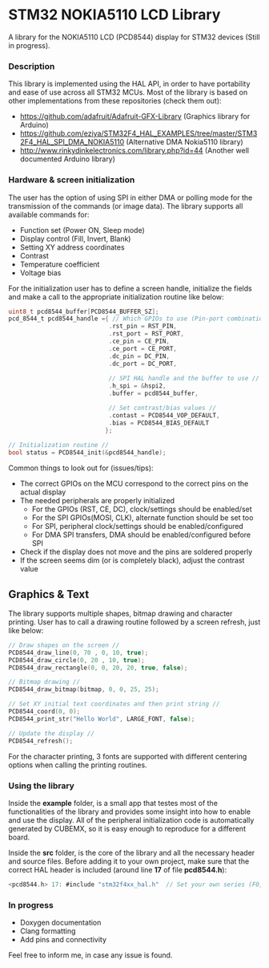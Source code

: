 # STM32 NOKIA5110 LCD Library

A library for the NOKIA5110 LCD (PCD8544) display for STM32 devices (Still in progress).

### Description

This library is implemented using the HAL API, in order to have portability and ease of use across all STM32 MCUs. Most of the library is based on other implementations from these repositories (check them out):

- https://github.com/adafruit/Adafruit-GFX-Library (Graphics library for Arduino)
- https://github.com/eziya/STM32F4_HAL_EXAMPLES/tree/master/STM32F4_HAL_SPI_DMA_NOKIA5110 (Alternative DMA Nokia5110 library)
- http://www.rinkydinkelectronics.com/library.php?id=44 (Another well documented Arduino library)

### Hardware & screen initialization

The user has the option of using SPI in either DMA or polling mode for the transmission of the commands (or image data). The library supports all available commands for:

- Function set (Power ON, Sleep mode)
- Display control (Fill, Invert, Blank)
- Setting XY address coordinates
- Contrast
- Temperature coefficient
- Voltage bias

For the initialization user has to define a screen handle, initialize the fields and make a call to the appropriate initialization routine like below:

```c
uint8_t pcd8544_buffer[PCD8544_BUFFER_SZ];
pcd_8544_t pcd8544_handle ={ // Which GPIOs to use (Pin-port combinations) //
                            .rst_pin = RST_PIN,	
                            .rst_port = RST_PORT,
                            .ce_pin = CE_PIN,
                            .ce_port = CE_PORT,
                            .dc_pin = DC_PIN,
                            .dc_port = DC_PORT,
                            
                            // SPI HAL handle and the buffer to use //
                            .h_spi = &hspi2,
                            .buffer = pcd8544_buffer,

                            // Set contrast/bias values //
                            .contast = PCD8544_VOP_DEFAULT,
                            .bias = PCD8544_BIAS_DEFAULT
                           };
                            
// Initialization routine //
bool status = PCD8544_init(&pcd8544_handle);
```

Common things to look out for (issues/tips):

- The correct GPIOs on the MCU correspond to the correct pins on the actual display
- The needed peripherals are properly initialized
  - For the GPIOs (RST, CE, DC), clock/settings should be enabled/set
  - For the SPI GPIOs(MOSI, CLK), alternate function should be set too
  - For SPI, peripheral clock/settings should be enabled/configured
  - For DMA SPI transfers, DMA should be enabled/configured before SPI
- Check if the display does not move and the pins are soldered properly
- If the screen seems dim (or is completely black), adjust the contrast value

## Graphics & Text

The library supports multiple shapes, bitmap drawing and character printing. User has to call a drawing routine followed by a screen refresh, just like below:

```c
// Draw shapes on the screen //
PCD8544_draw_line(0, 70 , 0, 10, true);
PCD8544_draw_circle(0, 20 , 10, true);
PCD8544_draw_rectangle(0, 0, 20, 20, true, false);

// Bitmap drawing //
PCD8544_draw_bitmap(bitmap, 0, 0, 25, 25);

// Set XY initial text coordinates and then print string //
PCD8544_coord(0, 0);
PCD8544_print_str("Hello World", LARGE_FONT, false);

// Update the display //
PCD8544_refresh();
```

For the character printing, 3 fonts are supported with different centering options when calling the printing routines.

### Using the library

Inside the **example** folder, is a small app that testes most of the functionalities of the library and provides some insight into how to enable and use the display. All of the peripheral initialization code is automatically generated by CUBEMX, so it is easy enough to reproduce for a different board.

Inside the **src** folder, is the core of the library and all the necessary header and source files. Before adding it to your own project, make sure that the correct HAL header is included (around line **17** of file **pcd8544.h**):

```c
<pcd8544.h> 17: #include "stm32f4xx_hal.h"	// Set your own series (F0, F1, ..) HAL header //
```

### In progress

- Doxygen documentation
- Clang formatting
- Add pins and connectivity

Feel free to inform me, in case any issue is found.
